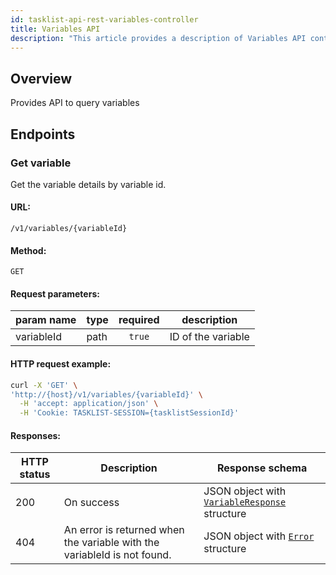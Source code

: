 ```yaml
---
id: tasklist-api-rest-variables-controller
title: Variables API
description: "This article provides a description of Variables API controller."
---
```


## Overview

Provides API to query variables

## Endpoints

### Get variable

Get the variable details by variable id.

#### URL:

`/v1/variables/{variableId}`

#### Method:

`GET`

#### Request parameters:

| param name | type | required | description        |
| ---------- | ---- | :------: | ------------------ |
| variableId | path |  `true`  | ID of the variable |

#### HTTP request example:

```bash
curl -X 'GET' \
'http://{host}/v1/variables/{variableId}' \
  -H 'accept: application/json' \
  -H 'Cookie: TASKLIST-SESSION={tasklistSessionId}'
```

#### Responses:

| HTTP status | Description                                                              | Response schema                                                                             |
| ----------- | ------------------------------------------------------------------------ | ------------------------------------------------------------------------------------------- |
| 200         | On success                                                               | JSON object with [`VariableResponse`](../schemas/responses/variable-response.mdx) structure |
| 404         | An error is returned when the variable with the variableId is not found. | JSON object with [`Error`](../schemas/responses/error-response.mdx) structure               |
